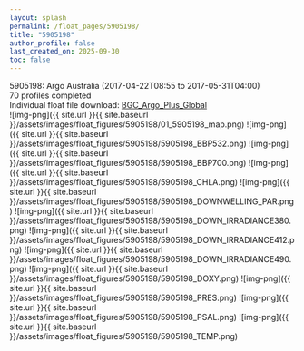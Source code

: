 ```yaml
---
layout: splash
permalink: /float_pages/5905198/
title: "5905198"
author_profile: false
last_created_on: 2025-09-30
toc: false
---
```

 
5905198: Argo Australia (2017-04-22T08:55 to 2017-05-31T04:00)\
70 profiles completed\
Individual float file download: [BGC_Argo_Plus_Global](https://ftp.soest.hawaii.edu/bgc_argo_plus/Individual_Floats/outliers_removed/5905198_Sprof_processed.nc)\
![img-png]({{ site.url }}{{ site.baseurl }}/assets/images/float_figures/5905198/01_5905198_map.png)
![img-png]({{ site.url }}{{ site.baseurl }}/assets/images/float_figures/5905198/5905198_BBP532.png)
![img-png]({{ site.url }}{{ site.baseurl }}/assets/images/float_figures/5905198/5905198_BBP700.png)
![img-png]({{ site.url }}{{ site.baseurl }}/assets/images/float_figures/5905198/5905198_CHLA.png)
![img-png]({{ site.url }}{{ site.baseurl }}/assets/images/float_figures/5905198/5905198_DOWNWELLING_PAR.png)
![img-png]({{ site.url }}{{ site.baseurl }}/assets/images/float_figures/5905198/5905198_DOWN_IRRADIANCE380.png)
![img-png]({{ site.url }}{{ site.baseurl }}/assets/images/float_figures/5905198/5905198_DOWN_IRRADIANCE412.png)
![img-png]({{ site.url }}{{ site.baseurl }}/assets/images/float_figures/5905198/5905198_DOWN_IRRADIANCE490.png)
![img-png]({{ site.url }}{{ site.baseurl }}/assets/images/float_figures/5905198/5905198_DOXY.png)
![img-png]({{ site.url }}{{ site.baseurl }}/assets/images/float_figures/5905198/5905198_PRES.png)
![img-png]({{ site.url }}{{ site.baseurl }}/assets/images/float_figures/5905198/5905198_PSAL.png)
![img-png]({{ site.url }}{{ site.baseurl }}/assets/images/float_figures/5905198/5905198_TEMP.png)
